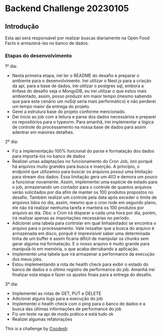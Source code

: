 # Backend Challenge 20230105

## Introdução

Esta api será responsável por realizar buscas diariamente na Open Food Facts e armazená-las no banco de dados.

### Etapas do desenvolvimento

1º dia:
- Nesta primeira etapa, irei ler o README do desafio e preparar o ambiente para o desenvolvimento. Irei utilizar o Nest.js para a criação da api, para a base de dados, irei utilizar o postgres sql, embora a ênfase do desafio seja o MongoDB, eu irei utilizar o que estou mais ambientado, assim, posso produzir em maior tempo (mesmo sabendo que para este cenário um noSql seria mais performático) e não perderei um tempo maior da entrega do projeto.
- Gerei a estrutura base do projeto conforme mencionado.
- Dei inicio ao job com a leitura e parse dos dados necessários e preparei os repositórios para o typeorm. Para amanhã, irei implementar a lógica de controle do processamento na nossa base de dados para assim adentrar em maioires detalhes.

2º dia:
- Fiz a implementação 100% funcional do parse e formatação dos dados para importá-los no banco de dados
- Realizei umas adaptações no funcionamento do Cron Job, isto porquê há arquivos muito grandes para busca e inserção. A princípio, o endpoint que utilizamos para buscar os arquivos possui uma limitação para stream dos dados. Essa limitação gera um 403 e demora um pouco a funcionar novamente. Assim, implementei uma espécie de estado para o job, armazenando um contador para o controle de quantos arquivos serão solicitados por dia afim de manter os 100 produtos propostos no desafio. Também realizei um controle pela data após exceder o limite de arquivos lidos no dia, assim, mesmo que o cron rode em segundo plano, ele não irá realizar nenhuma tarefa e manterá os 100 produtos por arquivo ao dia. Obs: o Cron irá disparar a cada uma hora por dia, porém, irá realizar apenas as importações necessárias no período.
- Adicionei uma tabela para controlar em qual linha(estado) se encontra o arquivo para o processamento. Vale ressaltar que a busca do arquivo é armazenada em disco, porquê é imprevisível saber uma determinada linha de um buffer e assim ficaria difícil de manipular os chunks sem gerar alguma má formatação. E o nosso arquivo é muito grande para manipulá-lo em memória, o que acaba derrubando a aplicação.
- Implementei uma tabela que irá armazenar a performance da execução dos meus jobs.
- Estou implementando a rota de health check para exibir o estado do banco de dados e o último registro de performance do job. Amanhã irei finalizar esta etapa e fazer os ajustes finais para a entrega do desafio.

3º dia:
- Implementei as rotas de GET, PUT e DELETE
- Adicionei alguns logs para a execução do job
- Implementei o health check com o ping para o banco de dados e a busca das últimas informações de performance do job
- Fiz um teste na api de modo prático e está tudo ok
- Realizei algumas refatorações




This is a challenge by [Coodesh](coodesh.com)




